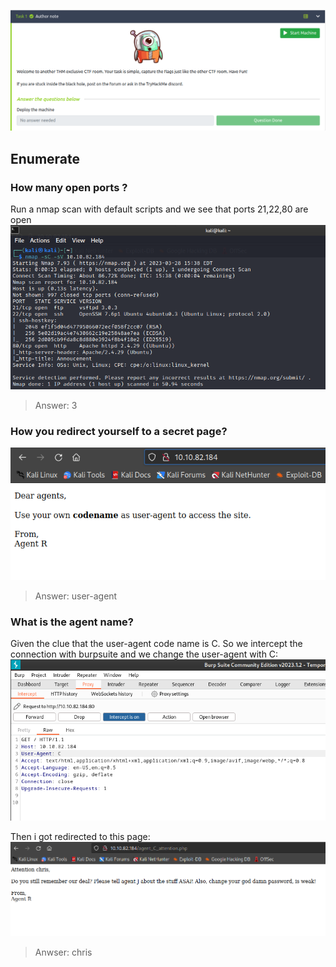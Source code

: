 ![](Screenshots/Pasted%20image%2020230328223328.png)

## Enumerate

### How many open ports ?
Run a nmap scan with default scripts and we see that ports 21,22,80 are open
![](Screenshots/Pasted%20image%2020230328224005.png)
>Answer: 3

### How you redirect yourself to a secret page?	
![](Screenshots/Pasted%20image%2020230328224649.png)
>Answer: user-agent

### What is the agent name? 
Given the clue that the user-agent code name is C. So we intercept the connection with burpsuite and we change the user-agent with C:
![](Screenshots/Pasted%20image%2020230328225712.png)

Then i got redirected to this page:
![](Screenshots/Pasted%20image%2020230328225858.png)
>Anwser: chris